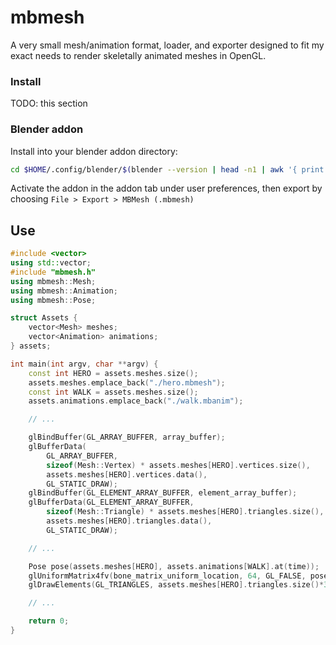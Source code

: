 # mbmesh

A very small mesh/animation format, loader, and exporter designed to fit my
exact needs to render skeletally animated meshes in OpenGL.

### Install

TODO: this section

### Blender addon

Install into your blender addon directory:

```sh
cd $HOME/.config/blender/$(blender --version | head -n1 | awk '{ print $2 }')/scripts/addons && git clone https://github.com/qtip/mbmesh.git
```

Activate the addon in the addon tab under user preferences, then export by choosing `File > Export > MBMesh (.mbmesh)`

## Use

```c++
#include <vector>
using std::vector;
#include "mbmesh.h"
using mbmesh::Mesh;
using mbmesh::Animation;
using mbmesh::Pose;

struct Assets {
    vector<Mesh> meshes;
    vector<Animation> animations;
} assets;

int main(int argv, char **argv) {
    const int HERO = assets.meshes.size();
    assets.meshes.emplace_back("./hero.mbmesh");
    const int WALK = assets.meshes.size();
    assets.animations.emplace_back("./walk.mbanim");

    // ...

    glBindBuffer(GL_ARRAY_BUFFER, array_buffer);
    glBufferData(
        GL_ARRAY_BUFFER,
        sizeof(Mesh::Vertex) * assets.meshes[HERO].vertices.size(),
        assets.meshes[HERO].vertices.data(),
        GL_STATIC_DRAW);
    glBindBuffer(GL_ELEMENT_ARRAY_BUFFER, element_array_buffer);
    glBufferData(GL_ELEMENT_ARRAY_BUFFER,
        sizeof(Mesh::Triangle) * assets.meshes[HERO].triangles.size(),
        assets.meshes[HERO].triangles.data(),
        GL_STATIC_DRAW);

    // ...

    Pose pose(assets.meshes[HERO], assets.animations[WALK].at(time));
    glUniformMatrix4fv(bone_matrix_uniform_location, 64, GL_FALSE, pose);
    glDrawElements(GL_TRIANGLES, assets.meshes[HERO].triangles.size()*3, GL_UNSIGNED_INT, (void*)0);

    // ...

    return 0;
}
```
